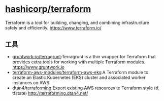 # [hashicorp/terraform](https://github.com/hashicorp/terraform)

Terraform is a tool for building, changing, and combining infrastructure safely and efficiently. https://www.terraform.io/

## 工具

* [gruntwork-io/terragrunt](https://github.com/gruntwork-io/terragrunt):Terragrunt is a thin wrapper for Terraform that provides extra tools for working with multiple Terraform modules. https://www.gruntwork.io
* [terraform-aws-modules/terraform-aws-eks](https://github.com/terraform-aws-modules/terraform-aws-eks):A Terraform module to create an Elastic Kubernetes (EKS) cluster and associated worker instances on AWS.
* [dtan4/terraforming](https://github.com/dtan4/terraforming):Export existing AWS resources to Terraform style (tf, tfstate) http://terraforming.dtan4.net/
